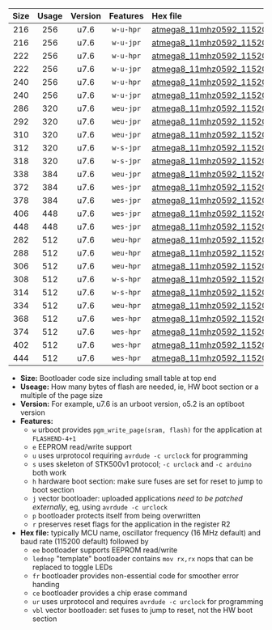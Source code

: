 |Size|Usage|Version|Features|Hex file|
|:-:|:-:|:-:|:-:|:--|
|216|256|u7.6|`w-u-hpr`|[atmega8_11mhz0592_115200bps_ur.hex](https://raw.githubusercontent.com/stefanrueger/urboot/main/atmega8_11mhz0592_115200bps_ur.hex)|
|216|256|u7.6|`w-u-jpr`|[atmega8_11mhz0592_115200bps_ur_vbl.hex](https://raw.githubusercontent.com/stefanrueger/urboot/main/atmega8_11mhz0592_115200bps_ur_vbl.hex)|
|222|256|u7.6|`w-u-hpr`|[atmega8_11mhz0592_115200bps_lednop_ur.hex](https://raw.githubusercontent.com/stefanrueger/urboot/main/atmega8_11mhz0592_115200bps_lednop_ur.hex)|
|222|256|u7.6|`w-u-jpr`|[atmega8_11mhz0592_115200bps_lednop_ur_vbl.hex](https://raw.githubusercontent.com/stefanrueger/urboot/main/atmega8_11mhz0592_115200bps_lednop_ur_vbl.hex)|
|240|256|u7.6|`w-u-hpr`|[atmega8_11mhz0592_115200bps_lednop_fr_ur.hex](https://raw.githubusercontent.com/stefanrueger/urboot/main/atmega8_11mhz0592_115200bps_lednop_fr_ur.hex)|
|240|256|u7.6|`w-u-jpr`|[atmega8_11mhz0592_115200bps_lednop_fr_ur_vbl.hex](https://raw.githubusercontent.com/stefanrueger/urboot/main/atmega8_11mhz0592_115200bps_lednop_fr_ur_vbl.hex)|
|286|320|u7.6|`weu-jpr`|[atmega8_11mhz0592_115200bps_ee_ur_vbl.hex](https://raw.githubusercontent.com/stefanrueger/urboot/main/atmega8_11mhz0592_115200bps_ee_ur_vbl.hex)|
|292|320|u7.6|`weu-jpr`|[atmega8_11mhz0592_115200bps_ee_lednop_ur_vbl.hex](https://raw.githubusercontent.com/stefanrueger/urboot/main/atmega8_11mhz0592_115200bps_ee_lednop_ur_vbl.hex)|
|310|320|u7.6|`weu-jpr`|[atmega8_11mhz0592_115200bps_ee_lednop_fr_ur_vbl.hex](https://raw.githubusercontent.com/stefanrueger/urboot/main/atmega8_11mhz0592_115200bps_ee_lednop_fr_ur_vbl.hex)|
|312|320|u7.6|`w-s-jpr`|[atmega8_11mhz0592_115200bps_vbl.hex](https://raw.githubusercontent.com/stefanrueger/urboot/main/atmega8_11mhz0592_115200bps_vbl.hex)|
|318|320|u7.6|`w-s-jpr`|[atmega8_11mhz0592_115200bps_lednop_vbl.hex](https://raw.githubusercontent.com/stefanrueger/urboot/main/atmega8_11mhz0592_115200bps_lednop_vbl.hex)|
|338|384|u7.6|`weu-jpr`|[atmega8_11mhz0592_115200bps_ee_lednop_fr_ce_ur_vbl.hex](https://raw.githubusercontent.com/stefanrueger/urboot/main/atmega8_11mhz0592_115200bps_ee_lednop_fr_ce_ur_vbl.hex)|
|372|384|u7.6|`wes-jpr`|[atmega8_11mhz0592_115200bps_ee_vbl.hex](https://raw.githubusercontent.com/stefanrueger/urboot/main/atmega8_11mhz0592_115200bps_ee_vbl.hex)|
|378|384|u7.6|`wes-jpr`|[atmega8_11mhz0592_115200bps_ee_lednop_vbl.hex](https://raw.githubusercontent.com/stefanrueger/urboot/main/atmega8_11mhz0592_115200bps_ee_lednop_vbl.hex)|
|406|448|u7.6|`wes-jpr`|[atmega8_11mhz0592_115200bps_ee_lednop_fr_vbl.hex](https://raw.githubusercontent.com/stefanrueger/urboot/main/atmega8_11mhz0592_115200bps_ee_lednop_fr_vbl.hex)|
|448|448|u7.6|`wes-jpr`|[atmega8_11mhz0592_115200bps_ee_lednop_fr_ce_vbl.hex](https://raw.githubusercontent.com/stefanrueger/urboot/main/atmega8_11mhz0592_115200bps_ee_lednop_fr_ce_vbl.hex)|
|282|512|u7.6|`weu-hpr`|[atmega8_11mhz0592_115200bps_ee_ur.hex](https://raw.githubusercontent.com/stefanrueger/urboot/main/atmega8_11mhz0592_115200bps_ee_ur.hex)|
|288|512|u7.6|`weu-hpr`|[atmega8_11mhz0592_115200bps_ee_lednop_ur.hex](https://raw.githubusercontent.com/stefanrueger/urboot/main/atmega8_11mhz0592_115200bps_ee_lednop_ur.hex)|
|306|512|u7.6|`weu-hpr`|[atmega8_11mhz0592_115200bps_ee_lednop_fr_ur.hex](https://raw.githubusercontent.com/stefanrueger/urboot/main/atmega8_11mhz0592_115200bps_ee_lednop_fr_ur.hex)|
|308|512|u7.6|`w-s-hpr`|[atmega8_11mhz0592_115200bps.hex](https://raw.githubusercontent.com/stefanrueger/urboot/main/atmega8_11mhz0592_115200bps.hex)|
|314|512|u7.6|`w-s-hpr`|[atmega8_11mhz0592_115200bps_lednop.hex](https://raw.githubusercontent.com/stefanrueger/urboot/main/atmega8_11mhz0592_115200bps_lednop.hex)|
|334|512|u7.6|`weu-hpr`|[atmega8_11mhz0592_115200bps_ee_lednop_fr_ce_ur.hex](https://raw.githubusercontent.com/stefanrueger/urboot/main/atmega8_11mhz0592_115200bps_ee_lednop_fr_ce_ur.hex)|
|368|512|u7.6|`wes-hpr`|[atmega8_11mhz0592_115200bps_ee.hex](https://raw.githubusercontent.com/stefanrueger/urboot/main/atmega8_11mhz0592_115200bps_ee.hex)|
|374|512|u7.6|`wes-hpr`|[atmega8_11mhz0592_115200bps_ee_lednop.hex](https://raw.githubusercontent.com/stefanrueger/urboot/main/atmega8_11mhz0592_115200bps_ee_lednop.hex)|
|402|512|u7.6|`wes-hpr`|[atmega8_11mhz0592_115200bps_ee_lednop_fr.hex](https://raw.githubusercontent.com/stefanrueger/urboot/main/atmega8_11mhz0592_115200bps_ee_lednop_fr.hex)|
|444|512|u7.6|`wes-hpr`|[atmega8_11mhz0592_115200bps_ee_lednop_fr_ce.hex](https://raw.githubusercontent.com/stefanrueger/urboot/main/atmega8_11mhz0592_115200bps_ee_lednop_fr_ce.hex)|

- **Size:** Bootloader code size including small table at top end
- **Useage:** How many bytes of flash are needed, ie, HW boot section or a multiple of the page size
- **Version:** For example, u7.6 is an urboot version, o5.2 is an optiboot version
- **Features:**
  + `w` urboot provides `pgm_write_page(sram, flash)` for the application at `FLASHEND-4+1`
  + `e` EEPROM read/write support
  + `u` uses urprotocol requiring `avrdude -c urclock` for programming
  + `s` uses skeleton of STK500v1 protocol; `-c urclock` and `-c arduino` both work
  + `h` hardware boot section: make sure fuses are set for reset to jump to boot section
  + `j` vector bootloader: uploaded applications *need to be patched externally*, eg, using `avrdude -c urclock`
  + `p` bootloader protects itself from being overwritten
  + `r` preserves reset flags for the application in the register R2
- **Hex file:** typically MCU name, oscillator frequency (16 MHz default) and baud rate (115200 default) followed by
  + `ee` bootloader supports EEPROM read/write
  + `lednop` "template" bootloader contains `mov rx,rx` nops that can be replaced to toggle LEDs
  + `fr` bootloader provides non-essential code for smoother error handing
  + `ce` bootloader provides a chip erase command
  + `ur` uses urprotocol and requires `avrdude -c urclock` for programming
  + `vbl` vector bootloader: set fuses to jump to reset, not the HW boot section
